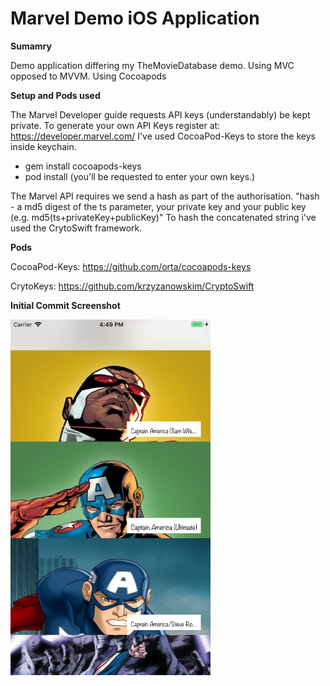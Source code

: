 # Marvel Demo iOS Application

**Sumamry**

Demo application differing my TheMovieDatabase demo. 
Using MVC opposed to MVVM.
Using Cocoapods 

**Setup and Pods used**

The Marvel Developer guide requests API keys (understandably) be kept private. 
To generate your own API Keys register at: https://developer.marvel.com/ 
I've used CocoaPod-Keys to store the keys inside keychain. 

- gem install cocoapods-keys
- pod install (you'll be requested to enter your own keys.)

The Marvel API requires we send a hash as part of the authorisation.
"hash - a md5 digest of the ts parameter, your private key and your public key (e.g. md5(ts+privateKey+publicKey)"
To hash the concatenated string i've used the CrytoSwift framework.

**Pods**

CocoaPod-Keys: https://github.com/orta/cocoapods-keys

CrytoKeys: https://github.com/krzyzanowskim/CryptoSwift

**Initial Commit Screenshot** 

<p align="left">
  <img src="initialscreen.png" width="320"/>
</p>
